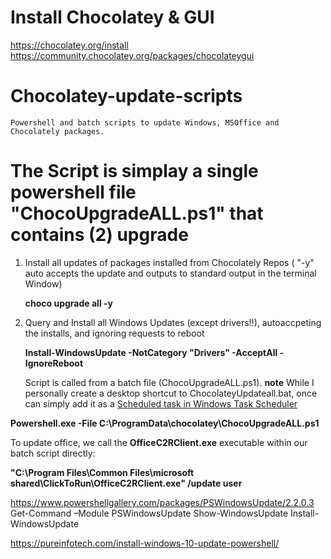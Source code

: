 # Install Chocolatey & GUI
https://chocolatey.org/install
https://community.chocolatey.org/packages/chocolateygui

# Chocolatey-update-scripts
    Powershell and batch scripts to update Windows, MSOffice and Chocolately packages. 

# The Script is simplay a single powershell file "ChocoUpgradeALL.ps1" that contains (2) upgrade 

1. Install all updates of packages installed from Chocolately Repos ( "-y" auto accepts the update and outputs to standard output in the terminal Window)
    
    **choco upgrade all -y**
    
2. Query and Install all Windows Updates (except drivers!!), autoaccpeting the installs, and ignoring requests to reboot

   **Install-WindowsUpdate -NotCategory "Drivers" -AcceptAll  -IgnoreReboot**
   
   
    Script is called from a batch file (ChocoUpgradeALL.ps1).
**note** While I personally create a desktop shortcut to ChocolateyUpdateall.bat, once can simply add it as a [Scheduled task in Windows Task Scheduler](https://blog.netwrix.com/2018/07/03/how-to-automate-powershell-scripts-with-task-scheduler/)

  **Powershell.exe -File C:\ProgramData\chocolatey\ChocoUpgradeALL.ps1**
  
 
To update office, we call the **OfficeC2RClient.exe** executable within our batch script directly:

  **"C:\Program Files\Common Files\microsoft shared\ClickToRun\OfficeC2RClient.exe" /update user**


https://www.powershellgallery.com/packages/PSWindowsUpdate/2.2.0.3
 Get-Command –Module PSWindowsUpdate
Show-WindowsUpdate 
Install-WindowsUpdate 

https://pureinfotech.com/install-windows-10-update-powershell/

